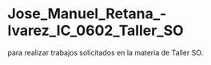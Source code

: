 # Jose_Manuel_Retana_-lvarez_IC_0602_Taller_SO
para realizar trabajos solicitados en la materia de Taller SO.
